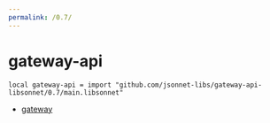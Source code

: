 ```yaml
---
permalink: /0.7/
---
```


# gateway-api

```jsonnet
local gateway-api = import "github.com/jsonnet-libs/gateway-api-libsonnet/0.7/main.libsonnet"
```



* [gateway](gateway/index.md)